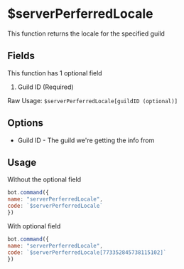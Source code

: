 # $serverPerferredLocale

This function returns the locale for the specified guild

## Fields

This function has 1 optional field

1. Guild ID \(Required\)

Raw Usage: `$serverPerferredLocale[guildID (optional)]`

## Options

* Guild ID - The guild we're getting the info from

## Usage

Without the optional field

```javascript
bot.command({
name: "serverPerferredLocale",
code: `$serverPerferredLocale`
})
```

With optional field

```javascript
bot.command({
name: "serverPerferredLocale",
code: `$serverPerferredLocale[773352845738115102]`
})
```

